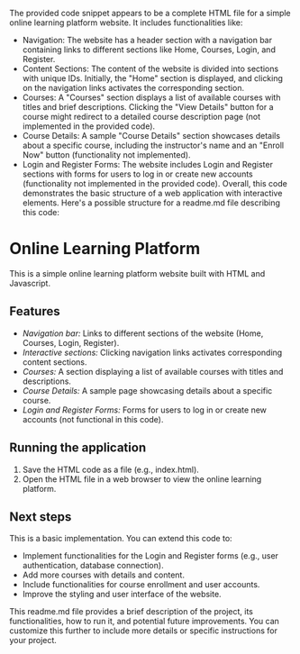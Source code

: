 The provided code snippet appears to be a complete HTML file for a simple online learning platform website. It includes functionalities like:
 * Navigation:  The website has a header section with a navigation bar containing links to different sections like Home, Courses, Login, and Register.
 * Content Sections: The content of the website is divided into sections with unique IDs. Initially, the "Home" section is displayed, and clicking on the navigation links activates the corresponding section.
 * Courses:  A "Courses" section displays a list of available courses with titles and brief descriptions. Clicking the "View Details" button for a course might redirect to a detailed course description page (not implemented in the provided code).
 * Course Details: A sample "Course Details" section showcases details about a specific course, including the instructor's name and an "Enroll Now" button (functionality not implemented).
 * Login and Register Forms: The website includes Login and Register sections with forms for users to log in or create new accounts (functionality not implemented in the provided code).
Overall, this code demonstrates the basic structure of a web application with interactive elements.
Here's a possible structure for a readme.md file describing this code:
# Online Learning Platform

This is a simple online learning platform website built with HTML and Javascript.

## Features

- *Navigation bar:*  Links to different sections of the website (Home, Courses, Login, Register).
- *Interactive sections:* Clicking navigation links activates corresponding content sections.
- *Courses:* A section displaying a list of available courses with titles and descriptions.
- *Course Details:* A sample page showcasing details about a specific course.
- *Login and Register Forms:* Forms for users to log in or create new accounts (not functional in this code).

## Running the application

1. Save the HTML code as a file (e.g., index.html).
2. Open the HTML file in a web browser to view the online learning platform.

## Next steps

This is a basic implementation. You can extend this code to:

- Implement functionalities for the Login and Register forms (e.g., user authentication, database connection).
- Add more courses with details and content.
- Include functionalities for course enrollment and user accounts.
- Improve the styling and user interface of the website.

This readme.md file provides a brief description of the project, its functionalities, how to run it, and potential future improvements. You can customize this further to include more details or specific instructions for your project.
